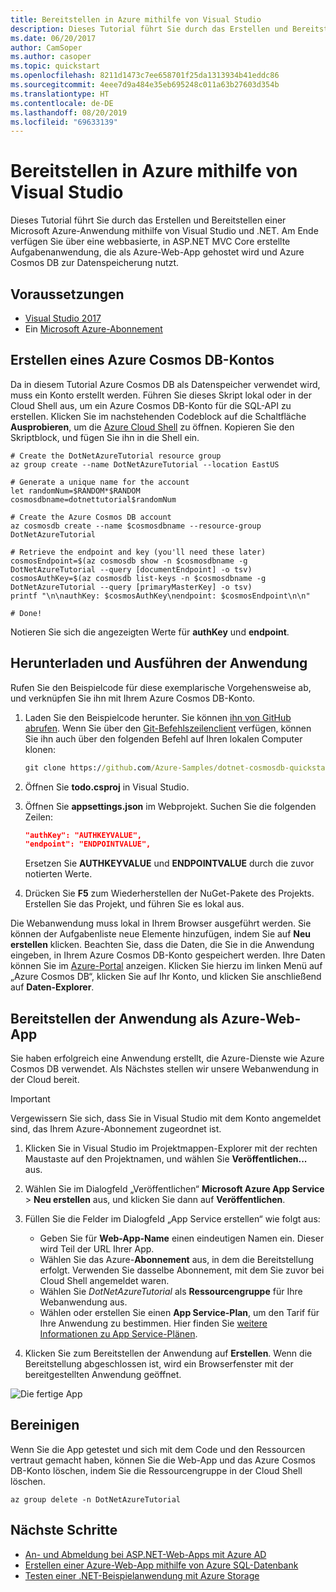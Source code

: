 ```yaml
---
title: Bereitstellen in Azure mithilfe von Visual Studio
description: Dieses Tutorial führt Sie durch das Erstellen und Bereitstellen einer Microsoft Azure-Anwendung mithilfe von Visual Studio und .NET.
ms.date: 06/20/2017
author: CamSoper
ms.author: casoper
ms.topic: quickstart
ms.openlocfilehash: 8211d1473c7ee658701f25da1313934b41eddc86
ms.sourcegitcommit: 4eee7d9a484e35eb695248c011a63b27603d354b
ms.translationtype: HT
ms.contentlocale: de-DE
ms.lasthandoff: 08/20/2019
ms.locfileid: "69633139"
---
```

# <a name="deploy-to-azure-from-visual-studio"></a>Bereitstellen in Azure mithilfe von Visual Studio

Dieses Tutorial führt Sie durch das Erstellen und Bereitstellen einer Microsoft Azure-Anwendung mithilfe von Visual Studio und .NET.  Am Ende verfügen Sie über eine webbasierte, in ASP.NET MVC Core erstellte Aufgabenanwendung, die als Azure-Web-App gehostet wird und Azure Cosmos DB zur Datenspeicherung nutzt.

## <a name="prerequisites"></a>Voraussetzungen

* [Visual Studio 2017](https://www.visualstudio.com/downloads/)
* Ein [Microsoft Azure-Abonnement](https://azure.microsoft.com/free/)

## <a name="create-an-azure-cosmos-db-account"></a>Erstellen eines Azure Cosmos DB-Kontos

Da in diesem Tutorial Azure Cosmos DB als Datenspeicher verwendet wird, muss ein Konto erstellt werden.  Führen Sie dieses Skript lokal oder in der Cloud Shell aus, um ein Azure Cosmos DB-Konto für die SQL-API zu erstellen.  Klicken Sie im nachstehenden Codeblock auf die Schaltfläche **Ausprobieren**, um die [Azure Cloud Shell](/azure/cloud-shell/) zu öffnen. Kopieren Sie den Skriptblock, und fügen Sie ihn in die Shell ein.

```azurecli-interactive
# Create the DotNetAzureTutorial resource group
az group create --name DotNetAzureTutorial --location EastUS

# Generate a unique name for the account
let randomNum=$RANDOM*$RANDOM
cosmosdbname=dotnettutorial$randomNum

# Create the Azure Cosmos DB account
az cosmosdb create --name $cosmosdbname --resource-group DotNetAzureTutorial

# Retrieve the endpoint and key (you'll need these later)
cosmosEndpoint=$(az cosmosdb show -n $cosmosdbname -g DotNetAzureTutorial --query [documentEndpoint] -o tsv)
cosmosAuthKey=$(az cosmosdb list-keys -n $cosmosdbname -g DotNetAzureTutorial --query [primaryMasterKey] -o tsv)
printf "\n\nauthKey: $cosmosAuthKey\nendpoint: $cosmosEndpoint\n\n"

# Done!

```

Notieren Sie sich die angezeigten Werte für **authKey** und **endpoint**. 

## <a name="downloading-and-running-the-application"></a>Herunterladen und Ausführen der Anwendung

Rufen Sie den Beispielcode für diese exemplarische Vorgehensweise ab, und verknüpfen Sie ihn mit Ihrem Azure Cosmos DB-Konto.

1. Laden Sie den Beispielcode herunter.  Sie können [ihn von GitHub abrufen](https://github.com/Azure-Samples/dotnet-cosmosdb-quickstart/). Wenn Sie über den [Git-Befehlszeilenclient](https://git-scm.com/) verfügen, können Sie ihn auch über den folgenden Befehl auf Ihren lokalen Computer klonen:

    ```cmd
    git clone https://github.com/Azure-Samples/dotnet-cosmosdb-quickstart
    ```

2. Öffnen Sie **todo.csproj** in Visual Studio.

3. Öffnen Sie **appsettings.json** im Webprojekt.  Suchen Sie die folgenden Zeilen:

    ```json
    "authKey": "AUTHKEYVALUE",
    "endpoint": "ENDPOINTVALUE",
    ```
    Ersetzen Sie **AUTHKEYVALUE** und **ENDPOINTVALUE** durch die zuvor notierten Werte.

4. Drücken Sie **F5** zum Wiederherstellen der NuGet-Pakete des Projekts. Erstellen Sie das Projekt, und führen Sie es lokal aus.

Die Webanwendung muss lokal in Ihrem Browser ausgeführt werden.  Sie können der Aufgabenliste neue Elemente hinzufügen, indem Sie auf **Neu erstellen** klicken.  Beachten Sie, dass die Daten, die Sie in die Anwendung eingeben, in Ihrem Azure Cosmos DB-Konto gespeichert werden.  Ihre Daten können Sie im [Azure-Portal](https://portal.azure.com) anzeigen. Klicken Sie hierzu im linken Menü auf „Azure Cosmos DB“, klicken Sie auf Ihr Konto, und klicken Sie anschließend auf **Daten-Explorer**.

## <a name="deploying-the-application-as-an-azure-web-app"></a>Bereitstellen der Anwendung als Azure-Web-App

Sie haben erfolgreich eine Anwendung erstellt, die Azure-Dienste wie Azure Cosmos DB verwendet.  Als Nächstes stellen wir unsere Webanwendung in der Cloud bereit.

> [!IMPORTANT]
> Vergewissern Sie sich, dass Sie in Visual Studio mit dem Konto angemeldet sind, das Ihrem Azure-Abonnement zugeordnet ist.

1. Klicken Sie in Visual Studio im Projektmappen-Explorer mit der rechten Maustaste auf den Projektnamen, und wählen Sie **Veröffentlichen...** aus.

2. Wählen Sie im Dialogfeld „Veröffentlichen“ **Microsoft Azure App Service** > **Neu erstellen** aus, und klicken Sie dann auf **Veröffentlichen**.

3. Füllen Sie die Felder im Dialogfeld „App Service erstellen“ wie folgt aus:

    * Geben Sie für **Web-App-Name** einen eindeutigen Namen ein.  Dieser wird Teil der URL Ihrer App.
    * Wählen Sie das Azure-**Abonnement** aus, in dem die Bereitstellung erfolgt.  Verwenden Sie dasselbe Abonnement, mit dem Sie zuvor bei Cloud Shell angemeldet waren.
    * Wählen Sie *DotNetAzureTutorial* als **Ressourcengruppe** für Ihre Webanwendung aus.
    * Wählen oder erstellen Sie einen **App Service-Plan**, um den Tarif für Ihre Anwendung zu bestimmen.  Hier finden Sie [weitere Informationen zu App Service-Plänen](/azure/app-service/azure-web-sites-web-hosting-plans-in-depth-overview).

4. Klicken Sie zum Bereitstellen der Anwendung auf **Erstellen**.  Wenn die Bereitstellung abgeschlossen ist, wird ein Browserfenster mit der bereitgestellten Anwendung geöffnet.

![Die fertige App](./media/dotnet-quickstart/todo.png)

## <a name="clean-up"></a>Bereinigen

Wenn Sie die App getestet und sich mit dem Code und den Ressourcen vertraut gemacht haben, können Sie die Web-App und das Azure Cosmos DB-Konto löschen, indem Sie die Ressourcengruppe in der Cloud Shell löschen.

```azurecli-interactive
az group delete -n DotNetAzureTutorial
```

## <a name="next-steps"></a>Nächste Schritte

* [An- und Abmeldung bei ASP.NET-Web-Apps mit Azure AD](/azure/active-directory/develop/active-directory-devquickstarts-webapp-dotnet)
* [Erstellen einer Azure-Web-App mithilfe von Azure SQL-Datenbank](/azure/app-service-web/web-sites-dotnet-get-started)
* [Testen einer .NET-Beispielanwendung mit Azure Storage](/azure/storage/storage-samples-dotnet)


